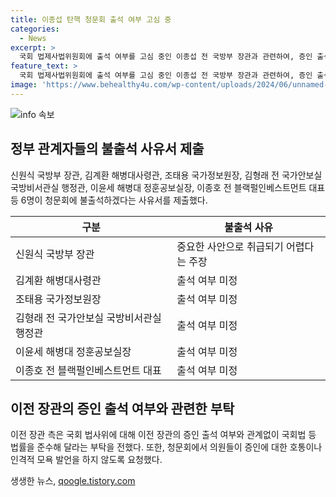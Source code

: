 ```yaml
---
title: 이종섭 탄핵 청문회 출석 여부 고심 중
categories:
  - News
excerpt: >
  국회 법제사법위원회에 출석 여부를 고심 중인 이종섭 전 국방부 장관과 관련하여, 증인 출석과 관련된 적법성 의문을 제기하며 출석 여부 결정을 보류 중이라고 밝혔다. 법사위는 22명을 증인으로 채택했고, 일부 인사들은 불출석 사유서를 제출했다. 이 전 장관 측은 청문회의 적법성에 의문을 제기하고, 국회 법률 준수를 요구했다. 이에 대한 논란과 관련하여 입장을 전했다.
feature_text: >
  국회 법제사법위원회에 출석 여부를 고심 중인 이종섭 전 국방부 장관과 관련하여, 증인 출석과 관련된 적법성 의문을 제기하며 출석 여부 결정을 보류 중이라고 밝혔다. 법사위는 22명을 증인으로 채택했고, 일부 인사들은 불출석 사유서를 제출했다. 이 전 장관 측은 청문회의 적법성에 의문을 제기하고, 국회 법률 준수를 요구했다. 이에 대한 논란과 관련하여 입장을 전했다.
image: 'https://www.behealthy4u.com/wp-content/uploads/2024/06/unnamed-file.png'
---
```


<p><img src="https://www.behealthy4u.com/wp-content/uploads/2024/06/unnamed-file.png" alt="info 속보" /></p>

<h2 data-ke-size="size26">정부 관계자들의 불출석 사유서 제출</h2>

<p data-ke-size="size16">신원식 국방부 장관, 김계환 해병대사령관, 조태용 국가정보원장, 김형래 전 국가안보실 국방비서관실 행정관, 이윤세 해병대 정훈공보실장, 이종호 전 블랙펄인베스트먼트 대표 등 6명이 청문회에 불출석하겠다는 사유서를 제출했다.</p>

<table>
    <thead>
        <tr>
            <th>구분</th>
            <th>불출석 사유</th>
        </tr>
    </thead>
    <tbody>
        <tr>
            <td>신원식 국방부 장관</td>
            <td>중요한 사안으로 취급되기 어렵다는 주장</td>
        </tr>
        <tr>
            <td>김계환 해병대사령관</td>
            <td>출석 여부 미정</td>
        </tr>
        <tr>
            <td>조태용 국가정보원장</td>
            <td>출석 여부 미정</td>
        </tr>
        <tr>
            <td>김형래 전 국가안보실 국방비서관실 행정관</td>
            <td>출석 여부 미정</td>
        </tr>
        <tr>
            <td>이윤세 해병대 정훈공보실장</td>
            <td>출석 여부 미정</td>
        </tr>
        <tr>
            <td>이종호 전 블랙펄인베스트먼트 대표</td>
            <td>출석 여부 미정</td>
        </tr>
    </tbody>
</table>

<h2 data-ke-size="size26">이전 장관의 증인 출석 여부와 관련한 부탁</h2>

<p data-ke-size="size16">이전 장관 측은 국회 법사위에 대해 이전 장관의 증인 출석 여부와 관계없이 국회법 등 법률을 준수해 달라는 부탁을 전했다. 또한, 청문회에서 의원들이 증인에 대한 호통이나 인격적 모욕 발언을 하지 않도록 요청했다.</p>
생생한 뉴스, <a href="https://qoogle.tistory.com" rel="dofollow">qoogle.tistory.com</a>



